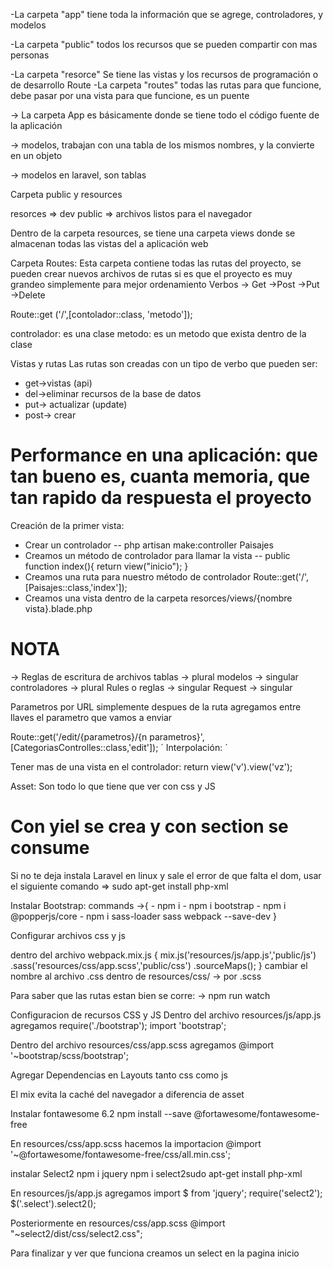 -La carpeta "app" tiene toda la información que se agrege, controladores, y modelos

-La carpeta "public" todos los recursos que se pueden compartir con mas personas

-La carpeta "resorce" Se tiene las vistas y los recursos de programación o de desarrollo
Route
-La carpeta "routes" todas las rutas para que funcione, debe pasar por una vista para que funcione, es un puente

-> La carpeta App es básicamente donde se tiene todo el código fuente de la aplicación

-> modelos, trabajan con una tabla de los mismos nombres, y la convierte en un objeto

-> modelos en laravel, son tablas

Carpeta public y resources

resorces => dev
public => archivos listos para el navegador

Dentro de la carpeta resources, se tiene una carpeta views donde se almacenan todas las vistas del a aplicación web

Carpeta Routes: Esta carpeta contiene todas las rutas del proyecto, se pueden crear nuevos archivos de rutas si es que el proyecto es muy grandeo simplemente para mejor ordenamiento
Verbos 
-> Get
->Post
->Put
->Delete

Route::get ('/',[contolador::class, 'metodo']);

controlador: es una clase
metodo: es un metodo que exista dentro de la clase


Vistas y rutas
Las rutas son creadas con un tipo de verbo que pueden ser:
- get->vistas (api)
- del->eliminar recursos de la base de datos
- put-> actualizar (update)
- post-> crear

# Performance en una aplicación: que tan bueno es, cuanta memoria, que tan rapido da respuesta el proyecto

Creación de la primer vista:
- Crear un controlador 
    -- php artisan make:controller Paisajes
- Creamos un método de controlador para llamar la vista
    -- public function index(){
        return view("inicio");
    }
- Creamos una ruta para nuestro método de controlador
    Route::get('/',[Paisajes::class,'index']);
- Creamos una vista
    dentro de la carpeta resorces/views/{nombre vista}.blade.php

# NOTA
-> Reglas de escritura de archivos
tablas -> plural
modelos -> singular
controladores -> plural
Rules o reglas -> singular
Request -> singular

Parametros por URL
simplemente despues de la ruta agregamos entre llaves el parametro que vamos a enviar

Route::get('/edit/{parametros}/{n parametros}',[CategoriasControlles::class,'edit']);
´
Interpolación: ´

Tener mas de una vista en el controlador:  return view('v').view('vz');

Asset: Son todo lo que tiene que ver con css y JS

# Con yiel se crea y con section se consume


Si no te deja instala Laravel en linux y sale el error de que falta el dom, usar el siguiente comando
=> sudo apt-get install php-xml


Instalar Bootstrap:
commands ->{
    - npm i
    - npm i bootstrap 
    - npm i @popperjs/core
    - npm i sass-loader sass webpack --save-dev
}

Configurar archivos css y js

dentro del archivo webpack.mix.js
{
    mix.js('resources/js/app.js','public/js')
    .sass('resources/css/app.scss','public/css')
    .sourceMaps();
}
cambiar el nombre al archivo .css dentro de resources/css/ -> por .scss

Para saber que las rutas estan bien se corre: 
-> npm run watch

Configuracion de recursos CSS y JS 
Dentro del archivo resources/js/app.js agregamos
    require('./bootstrap');
    import 'bootstrap';

Dentro del archivo resources/css/app.scss agregamos
    @import '~bootstrap/scss/bootstrap';

Agregar Dependencias en Layouts tanto css como js 
    <link rel="stylesheet" href="{{ mix('css/app.css') }}">
    <script src="{{mix('js/app.js')}}"></script>

El mix evita la caché del navegador a diferencia de asset

Instalar fontawesome 6.2
    npm install --save @fortawesome/fontawesome-free

En resources/css/app.scss hacemos la importacion
    @import '~@fortawesome/fontawesome-free/css/all.min.css';

instalar Select2
    npm i jquery
    npm i select2sudo apt-get install php-xml

En resources/js/app.js agregamos
    import $ from 'jquery';
    require('select2');
    $('.select').select2();

Posteriormente en resources/css/app.scss
    @import "~select2/dist/css/select2.css";

Para finalizar y ver que funciona creamos un select en la pagina inicio